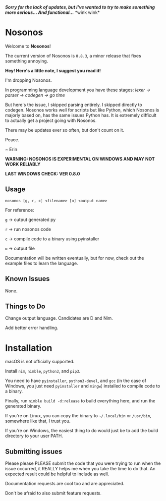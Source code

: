 ***Sorry for the lack of updates, but I've wanted to try to make something more serious... And functional...*** \*wink wink\*

# Nosonos

Welcome to **Nosonos**!

The current version of Nosonos is `0.8.3`, a minor release that fixes something annoying.

**Hey! Here's a little note, I suggest you read it!**

I'm dropping Nosonos.

In programming language development you have these stages: *lexer -> parser -> codegen -> go time*

But here's the issue, I skipped parsing entirely. I skipped directly to codegen. Nosonos works well for scripts but like Python, which Nosonos is majorly based on, has the same issues Python has. It is extremely difficult to actually get a project going with Nosonos.

There may be updates ever so often, but don't count on it.

Peace.

~ Erin

**WARNING: NOSONOS IS EXPERIMENTAL ON WINDOWS AND MAY NOT WORK RELIABLY**

**LAST WINDOWS CHECK: VER 0.8.0**

## Usage
`nosonos [g, r, c] <filename> [o] <output name>`

For reference:

`g` -> output generated py

`r` -> run nosonos code

`c` -> compile code to a binary using pyinstaller

`o` -> output file

Documentation will be written eventually, but for now, check out the example files to learn the language.

## Known Issues
None.

## Things to Do
Change output language. Candidates are D and Nim.

Add better error handling.

# Installation
macOS is not officially supported.

Install `nim`, `nimble`, `python3`, and `pip3`.

You need to have `pyinstaller`, `python3-devel`, and `gcc` (in the case of Windows, you just need `pyinstaller` and `mingw`) installed to compile code to a binary.

Finally, run `nimble build -d:release` to build everything here, and run the generated binary.

If you're on Linux, you can copy the binary to `~/.local/bin` or `/usr/bin`, somewhere like that, I trust you.

If you're on Windows, the easiest thing to do would just be to add the build directory to your user PATH.

## Submitting issues
Please please PLEASE submit the code that you were trying to run when the issue occurred, it REALLY helps me when you take the time to do that. An expected result could be helpful to include as well.

Documentation requests are cool too and are appreciated.

Don't be afraid to also submit feature requests.
